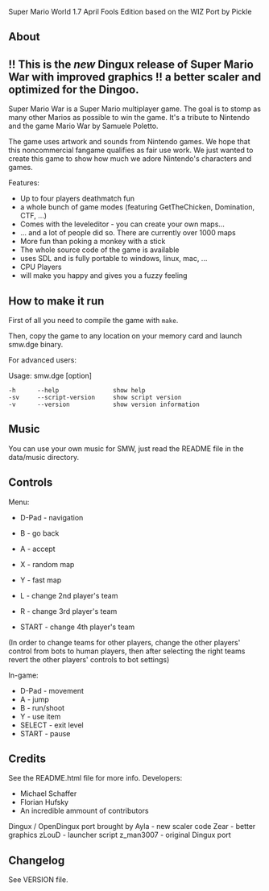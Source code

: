 Super Mario World 1.7 April Fools Edition
based on the WIZ Port by Pickle


About
-----
!! This is the _new_ Dingux release of Super Mario War with improved graphics
!! a better scaler and optimized for the Dingoo.
--
Super Mario War is a Super Mario multiplayer game.
The goal is to stomp as many other Marios as possible to win the game.
It's a tribute to Nintendo and the game Mario War by Samuele Poletto.

The game uses artwork and sounds from Nintendo games. We hope that this noncommercial
fangame qualifies as fair use work. We just wanted to create this game to show 
how much we adore Nintendo's characters and games.

Features:

- Up to four players deathmatch fun
- a whole bunch of game modes (featuring GetTheChicken, Domination, CTF, ...)
- Comes with the leveleditor - you can create your own maps...
- ... and a lot of people did so. There are currently over 1000 maps
- More fun than poking a monkey with a stick
- The whole source code of the game is available
- uses SDL and is fully portable to windows, linux, mac, ...
- CPU Players
- will make you happy and gives you a fuzzy feeling


How to make it run
------------------

First of all you need to compile the game with `make`.

Then, copy the game to any location on your memory card and launch smw.dge binary.

For advanced users:

Usage: smw.dge [option]

    -h      --help               show help
    -sv     --script-version     show script version
    -v      --version            show version information


Music
-----

You can use your own music for SMW, just read the README file in the data/music
directory.


Controls
--------

Menu:
* D-Pad         - navigation
* B             - go back
* A             - accept
* X             - random map
* Y             - fast map

* L	            - change 2nd player's team
* R	            - change 3rd player's team
* START	    	- change 4th player's team

(In order to change teams for other players, change the other players' control from bots to human players,
then after selecting the right teams revert the other players' controls to bot settings)

In-game:
* D-Pad         - movement
* A             - jump
* B             - run/shoot
* Y             - use item
* SELECT        - exit level
* START         - pause


Credits
-------

See the README.html file for more info.
Developers:

- Michael Schaffer
- Florian Hufsky
- An incredible ammount of contributors

Dingux / OpenDingux port brought by 
Ayla		- new scaler code 
Zear		- better graphics
zLouD		- launcher script
z_man3007	- original Dingux port


Changelog
---------

See VERSION file.
